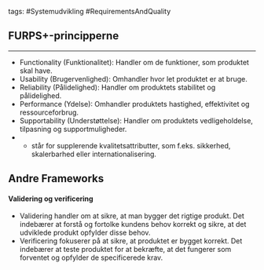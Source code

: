 tags: #Systemudvikling #RequirementsAndQuality 
## FURPS+-principperne
---
- Functionality (Funktionalitet): Handler om de funktioner, som produktet skal have.
- Usability (Brugervenlighed): Omhandler hvor let produktet er at bruge.
- Reliability (Pålidelighed): Handler om produktets stabilitet og pålidelighed.
- Performance (Ydelse): Omhandler produktets hastighed, effektivitet og ressourceforbrug.
- Supportability (Understøttelse): Handler om produktets vedligeholdelse, tilpasning og supportmuligheder.
- + står for supplerende kvalitetsattributter, som f.eks. sikkerhed, skalerbarhed eller internationalisering.

## Andre Frameworks
#### Validering og verificering
- Validering handler om at sikre, at man bygger det rigtige produkt. Det indebærer at forstå og fortolke kundens behov korrekt og sikre, at det udviklede produkt opfylder disse behov.
- Verificering fokuserer på at sikre, at produktet er bygget korrekt. Det indebærer at teste produktet for at bekræfte, at det fungerer som forventet og opfylder de specificerede krav.

